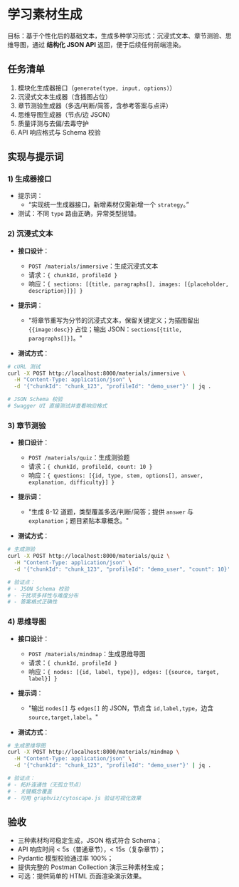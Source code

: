 # 学习素材生成

目标：基于个性化后的基础文本，生成多种学习形式：沉浸式文本、章节测验、思维导图，通过 **结构化 JSON API** 返回，便于后续任何前端渲染。

## 任务清单
1. 模块化生成器接口（`generate(type, input, options)`）
2. 沉浸式文本生成器（含插图占位）
3. 章节测验生成器（多选/判断/简答，含参考答案与点评）
4. 思维导图生成器（节点/边 JSON）
5. 质量评测与去偏/去毒守护
6. API 响应格式与 Schema 校验

## 实现与提示词

### 1) 生成器接口
- 提示词：
  - “实现统一生成器接口，新增素材仅需新增一个 `strategy`。”
- 测试：不同 `type` 路由正确，异常类型抛错。

### 2) 沉浸式文本
- **接口设计**：
  - `POST /materials/immersive`：生成沉浸式文本
  - 请求：`{ chunkId, profileId }`
  - 响应：`{ sections: [{title, paragraphs[], images: [{placeholder, description}]}] }`
  
- **提示词**：
  - "将章节重写为分节的沉浸式文本，保留关键定义；为插图留出 `{{image:desc}}` 占位；输出 JSON：`sections[{title, paragraphs[]}]`。"
  
- **测试方式**：
```bash
# cURL 测试
curl -X POST http://localhost:8000/materials/immersive \
  -H "Content-Type: application/json" \
  -d '{"chunkId": "chunk_123", "profileId": "demo_user"}' | jq .

# JSON Schema 校验
# Swagger UI 直接测试并查看响应格式
```

### 3) 章节测验
- **接口设计**：
  - `POST /materials/quiz`：生成测验题
  - 请求：`{ chunkId, profileId, count: 10 }`
  - 响应：`{ questions: [{id, type, stem, options[], answer, explanation, difficulty}] }`
  
- **提示词**：
  - "生成 8-12 道题，类型覆盖多选/判断/简答；提供 `answer` 与 `explanation`；题目紧贴本章概念。"
  
- **测试方式**：
```bash
# 生成测验
curl -X POST http://localhost:8000/materials/quiz \
  -H "Content-Type: application/json" \
  -d '{"chunkId": "chunk_123", "profileId": "demo_user", "count": 10}' | jq .

# 验证点：
# - JSON Schema 校验
# - 干扰项多样性与难度分布
# - 答案格式正确性
```

### 4) 思维导图
- **接口设计**：
  - `POST /materials/mindmap`：生成思维导图
  - 请求：`{ chunkId, profileId }`
  - 响应：`{ nodes: [{id, label, type}], edges: [{source, target, label}] }`
  
- **提示词**：
  - "输出 `nodes[]` 与 `edges[]` 的 JSON，节点含 `id,label,type`，边含 `source,target,label`。"
  
- **测试方式**：
```bash
# 生成思维导图
curl -X POST http://localhost:8000/materials/mindmap \
  -H "Content-Type: application/json" \
  -d '{"chunkId": "chunk_123", "profileId": "demo_user"}' | jq .

# 验证点：
# - 拓扑连通性（无孤立节点）
# - 关键概念覆盖
# - 可用 graphviz/cytoscape.js 验证可视化效果
```

## 验收
- 三种素材均可稳定生成，JSON 格式符合 Schema；
- API 响应时间 < 5s（普通章节），< 15s（复杂章节）；
- Pydantic 模型校验通过率 100%；
- 提供完整的 Postman Collection 演示三种素材生成；
- 可选：提供简单的 HTML 页面渲染演示效果。

